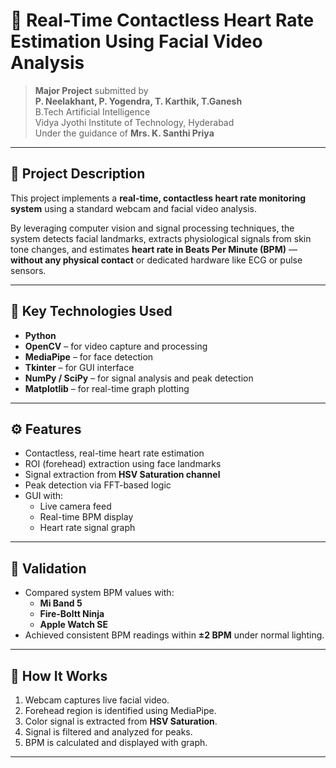 # 💓 Real-Time Contactless Heart Rate Estimation Using Facial Video Analysis

> **Major Project** submitted by  
> **P. Neelakhant, P. Yogendra, T. Karthik, T.Ganesh**  
> B.Tech Artificial Intelligence  
> Vidya Jyothi Institute of Technology, Hyderabad  
> Under the guidance of **Mrs. K. Santhi Priya**

---

## 📌 Project Description

This project implements a **real-time, contactless heart rate monitoring system** using a standard webcam and facial video analysis.

By leveraging computer vision and signal processing techniques, the system detects facial landmarks, extracts physiological signals from skin tone changes, and estimates **heart rate in Beats Per Minute (BPM)** — **without any physical contact** or dedicated hardware like ECG or pulse sensors.

---

## 🧠 Key Technologies Used

- **Python**
- **OpenCV** – for video capture and processing
- **MediaPipe** – for face detection
- **Tkinter** – for GUI interface
- **NumPy / SciPy** – for signal analysis and peak detection
- **Matplotlib** – for real-time graph plotting

---

## ⚙️ Features

- Contactless, real-time heart rate estimation
- ROI (forehead) extraction using face landmarks
- Signal extraction from **HSV Saturation channel**
- Peak detection via FFT-based logic
- GUI with:
  - Live camera feed
  - Real-time BPM display
  - Heart rate signal graph

---

## 🔬 Validation

- Compared system BPM values with:
  - **Mi Band 5**
  - **Fire-Boltt Ninja**
  - **Apple Watch SE**
- Achieved consistent BPM readings within **±2 BPM** under normal lighting.

---

## 🧪 How It Works

1. Webcam captures live facial video.
2. Forehead region is identified using MediaPipe.
3. Color signal is extracted from **HSV Saturation**.
4. Signal is filtered and analyzed for peaks.
5. BPM is calculated and displayed with graph.

---

